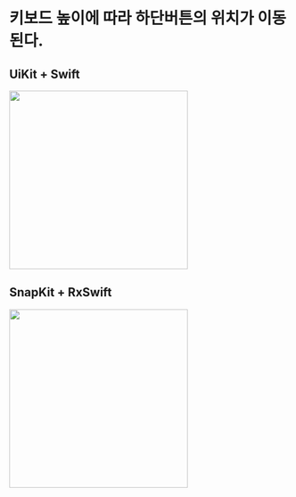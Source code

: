 
<h1> 
키보드 높이에 따라 하단버튼의 위치가 이동된다. 
</h1>
<h2> UiKit + Swift </h2>
<img width=320 src="https://user-images.githubusercontent.com/98959780/152379310-8d4407bd-0bb5-462e-9e12-345e43c4b1f0.gif">
<p>
<h2> SnapKit + RxSwift </h2>
<img width=320 src="https://user-images.githubusercontent.com/98959780/152379506-8cefbaa6-d0ab-445e-902b-9b914c5fe4ff.gif">

